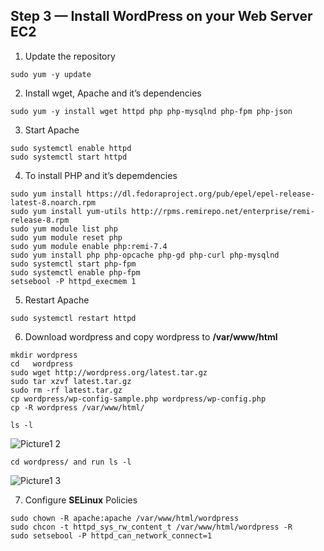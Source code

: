 ## Step 3 — Install WordPress on your Web Server EC2

1.	Update the repository
```
sudo yum -y update
```
2.	Install wget, Apache and it’s dependencies
```
sudo yum -y install wget httpd php php-mysqlnd php-fpm php-json
```
3.	Start Apache
```
sudo systemctl enable httpd
sudo systemctl start httpd
```
4.	To install PHP and it’s depemdencies
```
sudo yum install https://dl.fedoraproject.org/pub/epel/epel-release-latest-8.noarch.rpm
sudo yum install yum-utils http://rpms.remirepo.net/enterprise/remi-release-8.rpm
sudo yum module list php
sudo yum module reset php
sudo yum module enable php:remi-7.4
sudo yum install php php-opcache php-gd php-curl php-mysqlnd
sudo systemctl start php-fpm
sudo systemctl enable php-fpm
setsebool -P httpd_execmem 1
```
5.	Restart Apache
```
sudo systemctl restart httpd
```
6.	Download wordpress and copy wordpress to **/var/www/html**
```
mkdir wordpress
cd   wordpress
sudo wget http://wordpress.org/latest.tar.gz
sudo tar xzvf latest.tar.gz
sudo rm -rf latest.tar.gz
cp wordpress/wp-config-sample.php wordpress/wp-config.php
cp -R wordpress /var/www/html/
```
```
ls -l
```
![Picture1 2](https://github.com/Seyifunmi0604/DevOps_Project/assets/130314772/54426479-dd2d-4105-a206-02c1e2798563)
```
cd wordpress/ and run ls -l
```
![Picture1 3](https://github.com/Seyifunmi0604/DevOps_Project/assets/130314772/74b22932-2719-4ca1-b0e7-302d9b8dbd97)

7.	Configure **SELinux** Policies
```
sudo chown -R apache:apache /var/www/html/wordpress
sudo chcon -t httpd_sys_rw_content_t /var/www/html/wordpress -R
sudo setsebool -P httpd_can_network_connect=1
```







